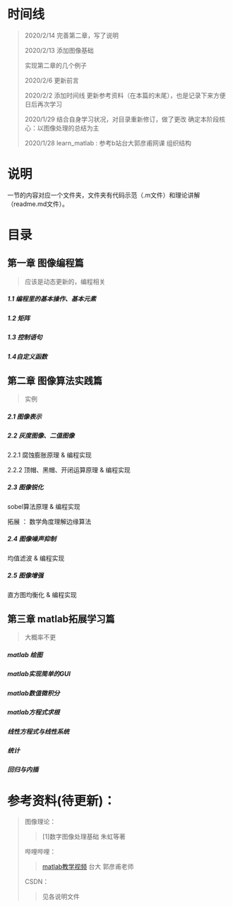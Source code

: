 # 时间线

> 2020/2/14 完善第二章，写了说明
>
> 2020/2/13 添加图像基础 
>
> 实现第二章的几个例子
>
> 2020/2/6 更新前言 
>
> 2020/2/2 添加时间线
> 更新参考资料（在本篇的末尾），也是记录下来方便日后再次学习
>
> 2020/1/29 结合自身学习状况，对目录重新修订，做了更改
> 确定本阶段核心：以图像处理的总结为主
>
> 2020/1/28 learn_matlab :
> 参考b站台大郭彦甫网课 组织结构

# 说明

一节的内容对应一个文件夹，文件夹有代码示范（.m文件）和理论讲解（readme.md文件）。

# 目录

## 第一章 图像编程篇

> 应该是动态更新的，编程相关
##### 1.1 编程里的基本操作、基本元素

##### 1.2 矩阵

##### 1.3 控制语句

##### 1.4自定义函数

## 第二章 图像算法实践篇

> 实例 

##### 2.1 图像表示

##### 2.2 灰度图像、二值图像

2.2.1 腐蚀膨胀原理 & 编程实现

2.2.2 顶帽、黑帽、开闭运算原理 & 编程实现

##### 2.3 图像锐化

sobel算法原理 & 编程实现

拓展 ： 数学角度理解边缘算法

##### 2.4 图像噪声抑制

均值滤波 & 编程实现

##### 2.5 图像增强

直方图均衡化 & 编程实现

## 第三章 matlab拓展学习篇

> 大概率不更

##### matlab 绘图 

##### matlab实现简单的GUI

##### matlab数值微积分

##### matlab方程式求根

##### 线性方程式与线性系统

##### 统计

##### 回归与内插

# 参考资料(待更新)： 


> 图像理论：
>
> > [1]数字图像处理基础 朱虹等著
>
> 哔哩哔哩：
>
> > [matlab教学视频](https://www.bilibili.com/video/av68228488?from=search&seid=13807550414662796021) 台大 郭彦甫老师
>
> CSDN：
>
> > 见各说明文件



